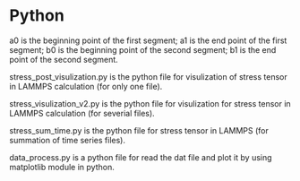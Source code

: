 # Python
a0 is the beginning point of the first segment;
a1 is the end point of the first segment;
b0 is the beginning point of the second segment;
b1 is the end point of the second segment.

stress_post_visulization.py is the python file for visulization of stress tensor in LAMMPS calculation (for only one file).

stress_visulization_v2.py is the python file for visulization for stress tensor in LAMMPS calculation (for severial files).

stress_sum_time.py is the python file for stress tensor in LAMMPS (for summation of time series files).

data_process.py is a python file for read the dat file and plot it by using matplotlib module in python.
